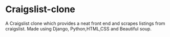 # Craigslist-clone

A Craigslist clone which provides a neat front end and scrapes listings from craigslist. Made using Django, Python,HTML,CSS and Beautiful soup.
